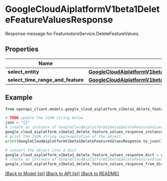 # GoogleCloudAiplatformV1beta1DeleteFeatureValuesResponse

Response message for FeaturestoreService.DeleteFeatureValues.

## Properties

Name | Type | Description | Notes
------------ | ------------- | ------------- | -------------
**select_entity** | [**GoogleCloudAiplatformV1beta1DeleteFeatureValuesResponseSelectEntity**](GoogleCloudAiplatformV1beta1DeleteFeatureValuesResponseSelectEntity.md) |  | [optional] 
**select_time_range_and_feature** | [**GoogleCloudAiplatformV1beta1DeleteFeatureValuesResponseSelectTimeRangeAndFeature**](GoogleCloudAiplatformV1beta1DeleteFeatureValuesResponseSelectTimeRangeAndFeature.md) |  | [optional] 

## Example

```python
from openapi_client.models.google_cloud_aiplatform_v1beta1_delete_feature_values_response import GoogleCloudAiplatformV1beta1DeleteFeatureValuesResponse

# TODO update the JSON string below
json = "{}"
# create an instance of GoogleCloudAiplatformV1beta1DeleteFeatureValuesResponse from a JSON string
google_cloud_aiplatform_v1beta1_delete_feature_values_response_instance = GoogleCloudAiplatformV1beta1DeleteFeatureValuesResponse.from_json(json)
# print the JSON string representation of the object
print(GoogleCloudAiplatformV1beta1DeleteFeatureValuesResponse.to_json())

# convert the object into a dict
google_cloud_aiplatform_v1beta1_delete_feature_values_response_dict = google_cloud_aiplatform_v1beta1_delete_feature_values_response_instance.to_dict()
# create an instance of GoogleCloudAiplatformV1beta1DeleteFeatureValuesResponse from a dict
google_cloud_aiplatform_v1beta1_delete_feature_values_response_from_dict = GoogleCloudAiplatformV1beta1DeleteFeatureValuesResponse.from_dict(google_cloud_aiplatform_v1beta1_delete_feature_values_response_dict)
```
[[Back to Model list]](../README.md#documentation-for-models) [[Back to API list]](../README.md#documentation-for-api-endpoints) [[Back to README]](../README.md)


